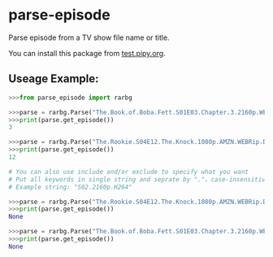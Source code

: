 # parse-episode

Parse episode from a TV show file name or title.

You can install this package from [test.pipy.org](https://test.pypi.org/project/parse-episode/).

## Useage Example:
```Python
>>>from parse_episode import rarbg

>>>parse = rarbg.Parse("The.Book.of.Boba.Fett.S01E03.Chapter.3.2160p.WEB-DL.DDP5.1.Atmos.DV.MKV.x265")
>>>print(parse.get_episode())
3

>>>parse = rarbg.Parse("The.Rookie.S04E12.The.Knock.1080p.AMZN.WEBRip.DDP5.1.x264")
>>>print(parse.get_episode())
12

# You can also use include and/or exclude to specify what you want
# Put all keywords in single string and seprate by "."，case-insensitive.
# Example string: "S02.2160p.H264"

>>>parse = rarbg.Parse("The.Rookie.S04E12.The.Knock.1080p.AMZN.WEBRip.DDP5.1.x264", include = "2160p.H264")
>>>print(parse.get_episode())
None

>>>parse = rarbg.Parse("The.Book.of.Boba.Fett.S01E03.Chapter.3.2160p.WEB-DL.DDP5.1.Atmos.DV.MKV.x265-ShowkotKebabaGhar", exclude = "2160P")
>>>print(parse.get_episode())
None
```